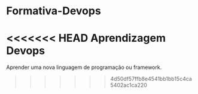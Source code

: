# Formativa-Devops
<<<<<<< HEAD
Aprendizagem Devops
=======
Aprender uma nova linguagem de programação ou framework.
>>>>>>> 4d50df57ffb8e4541bb1bb15c4ca5402ac1ca220
